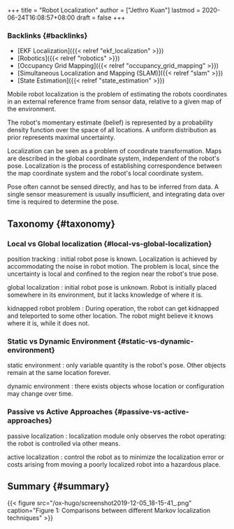 +++
title = "Robot Localization"
author = ["Jethro Kuan"]
lastmod = 2020-06-24T16:08:57+08:00
draft = false
+++

### Backlinks {#backlinks}

- [EKF Localization]({{< relref "ekf_localization" >}})
- [Robotics]({{< relref "robotics" >}})
- [Occupancy Grid Mapping]({{< relref "occupancy_grid_mapping" >}})
- [Simultaneous Localization and Mapping (SLAM)]({{< relref "slam" >}})
- [State Estimation]({{< relref "state_estimation" >}})

Mobile robot localization is the problem of estimating the robots
coordinates in an external reference frame from sensor data, relative
to a given map of the environment.

The robot's momentary estimate (belief) is represented by a
probability density function over the space of all locations. A
uniform distribution as prior represents maximal uncertainty.

Localization can be seen as a problem of coordinate transformation.
Maps are described in the global coordinate system, independent of the
robot's pose. Localization is the process of establishing
correspondence between the map coordinate system and the robot's local
coordinate system.

Pose often cannot be sensed directly, and has to be inferred from
data. A single sensor measurement is usually insufficient, and
integrating data over time is required to determine the pose.

## Taxonomy {#taxonomy}

### Local vs Global localization {#local-vs-global-localization}

position tracking
: initial robot pose is known. Localization is
achieved by accommodating the noise in robot motion. The problem is
local, since the uncertainty is local and confined to the region
near the robot's true pose.

global localization
: initial robot pose is unknown. Robot is
initially placed somewhere in its environment, but it lacks
knowledge of where it is.

kidnapped robot problem
: During operation, the robot can get
kidnapped and teleported to some other location. The robot might
believe it knows where it is, while it does not.

### Static vs Dynamic Environment {#static-vs-dynamic-environment}

static environment
: only variable quantity is the robot's pose.
Other objects remain at the same location forever.

dynamic environment
: there exists objects whose location or
configuration may change over time.

### Passive vs Active Approaches {#passive-vs-active-approaches}

passive localization
: localization module only observes the robot
operating: the robot is controlled via other means.

active localization
: control the robot as to minimize the
localization error or costs arising from moving a poorly localized
robot into a hazardous place.

## Summary {#summary}

{{< figure src="/ox-hugo/screenshot2019-12-05_18-15-41_.png" caption="Figure 1: Comparisons between different Markov localization techniques" >}}
